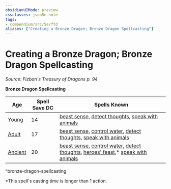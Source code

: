 ```yaml
---
obsidianUIMode: preview
cssclasses: json5e-note
tags:
- compendium/src/5e/ftd
aliases: ["Creating a Bronze Dragon; Bronze Dragon Spellcasting"]
---
```

# Creating a Bronze Dragon; Bronze Dragon Spellcasting
*Source: Fizban's Treasury of Dragons p. 94* 

**Bronze Dragon Spellcasting**

| Age | Spell Save DC | Spells Known |
|-----|---------------|--------------|
| [Young](/3-Mechanics/CLI/bestiary/dragon/young-bronze-dragon.md) | 14 | [beast sense](/3-Mechanics/CLI/spells/beast-sense.md), [detect thoughts](/3-Mechanics/CLI/spells/detect-thoughts.md), [speak with animals](/3-Mechanics/CLI/spells/speak-with-animals.md) |
| [Adult](/3-Mechanics/CLI/bestiary/dragon/adult-bronze-dragon.md) | 17 | [beast sense](/3-Mechanics/CLI/spells/beast-sense.md), [control water](/3-Mechanics/CLI/spells/control-water.md), [detect thoughts](/3-Mechanics/CLI/spells/detect-thoughts.md), [speak with animals](/3-Mechanics/CLI/spells/speak-with-animals.md) |
| [Ancient](/3-Mechanics/CLI/bestiary/dragon/ancient-bronze-dragon.md) | 20 | [beast sense](/3-Mechanics/CLI/spells/beast-sense.md), [control water](/3-Mechanics/CLI/spells/control-water.md), [detect thoughts](/3-Mechanics/CLI/spells/detect-thoughts.md), [heroes' feast](/3-Mechanics/CLI/spells/heroes-feast.md),* [speak with animals](/3-Mechanics/CLI/spells/speak-with-animals.md) |
^bronze-dragon-spellcasting

*This spell's casting time is longer than 1 action.